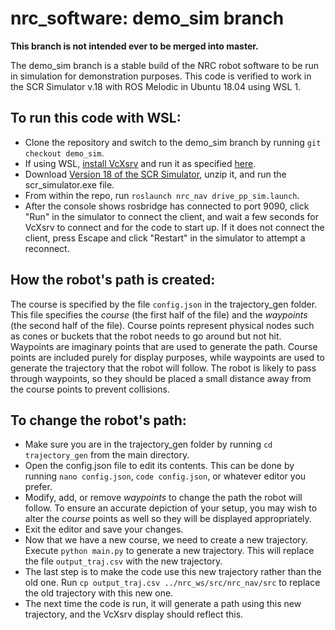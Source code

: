 # nrc_software: demo_sim branch

**This branch is not intended ever to be merged into master.**

The demo_sim branch is a stable build of the NRC robot software to be run in simulation for demonstration purposes.
This code is verified to work in the SCR Simulator v.18 with ROS Melodic in Ubuntu 18.04 using WSL 1.

## To run this code with WSL:
 - Clone the repository and switch to the demo_sim branch by running `git checkout demo_sim`.
 - If using WSL, [install VcXsrv](https://sourceforge.net/projects/vcxsrv/) and run it as specified [here](https://janbernloehr.de/2017/06/10/ros-windows#install-vcxsrv).
 - Download [Version 18 of the SCR Simulator](https://github.com/SoonerRobotics/scr_simulator/releases/tag/v18), unzip it, and run the scr_simulator.exe file.
 - From within the repo, run `roslaunch nrc_nav drive_pp_sim.launch`.
 - After the console shows rosbridge has connected to port 9090, click "Run" in the simulator to connect the client, and wait a few seconds for VcXsrv to connect and for the code to start up. If it does not connect the client, press Escape and click "Restart" in the simulator to attempt a reconnect.

## How the robot's path is created:

The course is specified by the file `config.json` in the trajectory_gen folder. This file specifies the _course_ (the first half of the file) and the _waypoints_ (the second half of the file). Course points represent physical nodes such as cones or buckets that the robot needs to go around but not hit. Waypoints are imaginary points that are used to generate the path. Course points are included purely for display purposes, while waypoints are used to generate the trajectory that the robot will follow. The robot is likely to pass through waypoints, so they should be placed a small distance away from the course points to prevent collisions.

## To change the robot's path:
 - Make sure you are in the trajectory_gen folder by running `cd trajectory_gen` from the main directory.
 - Open the config.json file to edit its contents. This can be done by running `nano config.json`, `code config.json`, or whatever editor you prefer. 
 - Modify, add, or remove _waypoints_ to change the path the robot will follow. To ensure an accurate depiction of your setup, you may wish to alter the _course_ points as well so they will be displayed appropriately.
 - Exit the editor and save your changes. 
 - Now that we have a new course, we need to create a new trajectory. Execute `python main.py` to generate a new trajectory. This will replace the file `output_traj.csv` with the new trajectory.
 - The last step is to make the code use this new trajectory rather than the old one. Run `cp output_traj.csv ../nrc_ws/src/nrc_nav/src` to replace the old trajectory with this new one.
 - The next time the code is run, it will generate a path using this new trajectory, and the VcXsrv display should reflect this.
 
